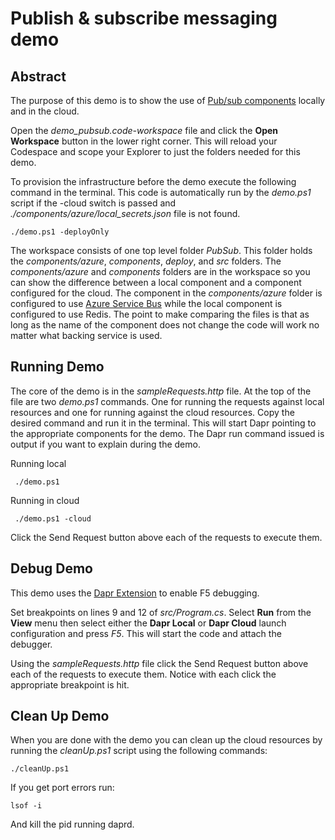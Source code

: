 # Publish & subscribe messaging demo

## Abstract

The purpose of this demo is to show the use of [Pub/sub components](https://docs.dapr.io/reference/components-reference/supported-pubsub/) locally and in the cloud. 

Open the _demo_pubsub.code-workspace_ file and click the **Open Workspace** button in the lower right corner. This will reload your Codespace and scope your Explorer to just the folders needed for this demo. 

To provision the infrastructure before the demo execute the following command in the terminal. This code is automatically run by the _demo.ps1_ script if the -cloud switch is passed and *./components/azure/local_secrets.json* file is not found.

```
./demo.ps1 -deployOnly
``` 

The workspace consists of one top level folder _PubSub_. This folder holds the _components/azure_, _components_, _deploy_, and _src_ folders. The _components/azure_ and _components_ folders are in the workspace so you can show the difference between a local component and a component configured for the cloud. The component in the _components/azure_ folder is configured to use [Azure Service Bus](https://docs.dapr.io/reference/components-reference/supported-pubsub/setup-azure-servicebus/) while the local component is configured to use Redis. The point to make comparing the files is that as long as the name of the component does not change the code will work no matter what backing service is used. 

## Running Demo

The core of the demo is in the _sampleRequests.http_ file. At the top of the file are two _demo.ps1_ commands. One for running the requests against local resources and one for running against the cloud resources. Copy the desired command and run it in the terminal. This will start Dapr pointing to the appropriate components for the demo. The Dapr run command issued is output if you want to explain during the demo.

Running local
```
 ./demo.ps1
```

Running in cloud
```
 ./demo.ps1 -cloud
```

Click the Send Request button above each of the requests to execute them.

## Debug Demo

This demo uses the [Dapr Extension](https://marketplace.visualstudio.com/items?itemName=ms-azuretools.vscode-dapr) to enable F5 debugging. 

Set breakpoints on lines 9 and 12 of _src/Program.cs_. Select **Run** from the **View** menu then select either the **Dapr Local** or **Dapr Cloud** launch configuration and press _F5_. This will start the code and attach the debugger.

Using the _sampleRequests.http_ file click the Send Request button above each of the requests to execute them. Notice with each click the appropriate breakpoint is hit. 

## Clean Up Demo

When you are done with the demo you can clean up the cloud resources by running the _cleanUp.ps1_ script using the following commands: 

```
./cleanUp.ps1
```

If you get port errors run:

```
lsof -i  
```

And kill the pid running daprd.